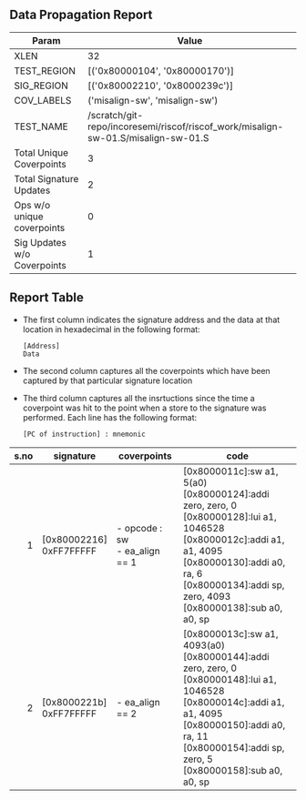 
## Data Propagation Report

| Param                     | Value    |
|---------------------------|----------|
| XLEN                      | 32      |
| TEST_REGION               | [('0x80000104', '0x80000170')]      |
| SIG_REGION                | [('0x80002210', '0x8000239c')]      |
| COV_LABELS                | ('misalign-sw', 'misalign-sw')      |
| TEST_NAME                 | /scratch/git-repo/incoresemi/riscof/riscof_work/misalign-sw-01.S/misalign-sw-01.S    |
| Total Unique Coverpoints  | 3      |
| Total Signature Updates   | 2      |
| Ops w/o unique coverpoints | 0      |
| Sig Updates w/o Coverpoints | 1    |

## Report Table

- The first column indicates the signature address and the data at that location in hexadecimal in the following format: 
  ```
  [Address]
  Data
  ```

- The second column captures all the coverpoints which have been captured by that particular signature location

- The third column captures all the insrtuctions since the time a coverpoint was
  hit to the point when a store to the signature was performed. Each line has
  the following format:
  ```
  [PC of instruction] : mnemonic
  ```

|s.no|        signature         |             coverpoints              |                                                                                                                    code                                                                                                                    |
|---:|--------------------------|--------------------------------------|--------------------------------------------------------------------------------------------------------------------------------------------------------------------------------------------------------------------------------------------|
|   1|[0x80002216]<br>0xFF7FFFFF|- opcode : sw<br> - ea_align == 1<br> |[0x8000011c]:sw a1, 5(a0)<br> [0x80000124]:addi zero, zero, 0<br> [0x80000128]:lui a1, 1046528<br> [0x8000012c]:addi a1, a1, 4095<br> [0x80000130]:addi a0, ra, 6<br> [0x80000134]:addi sp, zero, 4093<br> [0x80000138]:sub a0, a0, sp<br>  |
|   2|[0x8000221b]<br>0xFF7FFFFF|- ea_align == 2<br>                   |[0x8000013c]:sw a1, 4093(a0)<br> [0x80000144]:addi zero, zero, 0<br> [0x80000148]:lui a1, 1046528<br> [0x8000014c]:addi a1, a1, 4095<br> [0x80000150]:addi a0, ra, 11<br> [0x80000154]:addi sp, zero, 5<br> [0x80000158]:sub a0, a0, sp<br> |
